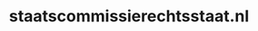 ---
layout: post
title:  "staatscommissierechtsstaat.nl"
internal_url:  "/dutchgov/staatscommissierechtsstaat.nl.html"
subdomains_count: 4
all_subdomains_count: 4
urls_count: 4
ssl_rank: 0
http_rank: 70
url_link: /data/staatscommissierechtsstaat.nl/urls.txt
all_subdomains_link: /data/staatscommissierechtsstaat.nl/all_subdomains.txt
subdomains_link: /data/staatscommissierechtsstaat.nl/subdomains.txt
categories: dutchgov
---